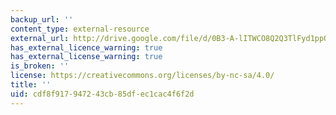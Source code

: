 ```yaml
---
backup_url: ''
content_type: external-resource
external_url: http://drive.google.com/file/d/0B3-A-lITWCO8Q2Q3TlFyd1ppQXc/edit?usp=sharing
has_external_licence_warning: true
has_external_license_warning: true
is_broken: ''
license: https://creativecommons.org/licenses/by-nc-sa/4.0/
title: ''
uid: cdf8f917-9472-43cb-85df-ec1cac4f6f2d
---
```

